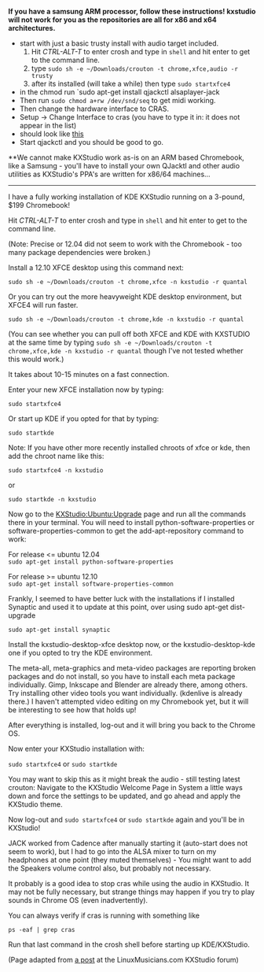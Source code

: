 
**If you have a samsung ARM processor, follow these instructions! kxstudio will not work for you as the repositories are all for x86 and x64 architectures.**

* start with just a basic trusty install with audio target included.
  1. Hit *CTRL-ALT-T* to enter crosh and type in `shell` and hit enter to get to the command line.
  2. type `sudo sh -e ~/Downloads/crouton -t chrome,xfce,audio -r trusty`
  3. after its installed (will take a while) then type `sudo startxfce4`
* in the chmod run `sudo apt-get install qjackctl alsaplayer-jack
* Then run `sudo chmod a+rw /dev/snd/seq` to get midi working. 
* Then change the hardware interface to CRAS.
* Setup -> Change Interface to cras (you have to type it in: it does not appear in the list)
* should look like [this](http://imgur.com/nrzpJce)
* Start qjackctl and you should be good to go.


**We cannot make KXStudio work as-is on an ARM based Chromebook, like a Samsung - you'll have to install your own QJacktl and other audio utilities as KXStudio's PPA's are written for x86/64 machines...

--------------------------------------------------------------------------------------------


I have a fully working installation of KDE KXStudio running on a 3-pound, $199 Chromebook! 

Hit *CTRL-ALT-T* to enter crosh and type in `shell` and hit enter to get to the command line.

(Note: Precise or 12.04 did not seem to work with the Chromebook - too many package dependencies were broken.)

Install a 12.10 XFCE desktop using this command next:

`sudo sh -e ~/Downloads/crouton -t chrome,xfce -n kxstudio -r quantal`

Or you can try out the more heavyweight KDE desktop environment, but XFCE4 will run faster.

`sudo sh -e ~/Downloads/crouton -t chrome,kde -n kxstudio -r quantal`

(You can see whether you can pull off both XFCE and KDE with KXSTUDIO at the same time by typing `sudo sh -e ~/Downloads/crouton -t chrome,xfce,kde -n kxstudio -r quantal` though I've not tested whether this would work.)

It takes about 10-15 minutes on a fast connection.

Enter your new XFCE installation now by typing:

`sudo startxfce4`

Or start up KDE if you opted for that by typing:

`sudo startkde`

Note: If you have other more recently installed chroots of xfce or kde, then add the chroot name like this:

`sudo startxfce4 -n kxstudio`

or

`sudo startkde -n kxstudio`

Now go to the [KXStudio:Ubuntu:Upgrade](http://kxstudio.sourceforge.net/Documentation:Ubuntu:Upgrade) page and run all the commands there in your terminal. You will need to install python-software-properties or software-properties-common to get the add-apt-repository command to work:

For release <= ubuntu 12.04  
`sudo apt-get install python-software-properties`

For release >= ubuntu 12.10  
`sudo apt-get install software-properties-common`

Frankly, I seemed to have better luck with the installations if I installed Synaptic and used it to update at this point, over using sudo apt-get dist-upgrade

`sudo apt-get install synaptic`

Install the kxstudio-desktop-xfce desktop now, or the kxstudio-desktop-kde one if you opted to try the KDE environment. 

The meta-all, meta-graphics and meta-video packages are reporting broken packages and do not install, so you have to install each meta package individually. Gimp, Inkscape and Blender are already there, among others. Try installing other video tools you want individually. (kdenlive is already there.) I haven't attempted video editing on my Chromebook yet, but it will be interesting to see how that holds up!

After everything is installed, log-out and it will bring you back to the Chrome OS.

Now enter your KXStudio installation with:

`sudo startxfce4` or `sudo startkde`

You may want to skip this as it might break the audio - still testing latest crouton: Navigate to the KXStudio Welcome Page in System a little ways down and force the settings to be updated, and go ahead and apply the KXStudio theme.

Now log-out and `sudo startxfce4` or `sudo startkde` again and you'll be in KXStudio!

JACK worked from Cadence after manually starting it (auto-start does not seem to work), but I had to go into the ALSA mixer to turn on my headphones at one point (they muted themselves) - You might want to add the Speakers volume control also, but probably not necessary.


It probably is a good idea to stop cras while using the audio in KXStudio. It may not be fully necessary, but strange things may happen if you try to play sounds in Chrome OS (even inadvertently).

You can always verify if cras is running with something like 

`ps -eaf | grep cras`

Run that last command in the crosh shell before starting up KDE/KXStudio.

(Page adapted from [a post](http://linuxmusicians.com/viewtopic.php?f=47&t=11394) at the LinuxMusicians.com KXStudio forum)